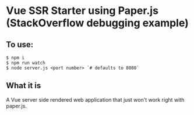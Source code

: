 # Vue SSR Starter using Paper.js (StackOverflow debugging example)

## To use:

```
$ npm i
$ npm run watch
$ node server.js <port number> `# defaults to 8080`
```

## What it is

A Vue server side rendered web application that just won't work right with paper.js.
